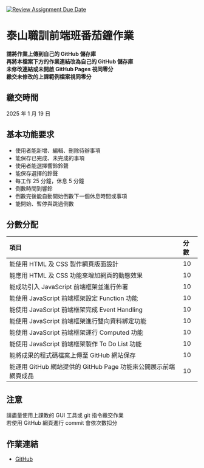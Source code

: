 [![Review Assignment Due Date](https://classroom.github.com/assets/deadline-readme-button-22041afd0340ce965d47ae6ef1cefeee28c7c493a6346c4f15d667ab976d596c.svg)](https://classroom.github.com/a/WUr5TOWh)

# 泰山職訓前端班番茄鐘作業

**請將作業上傳到自己的 GitHub 儲存庫**  
**再將本檔案下方的作業連結改為自己的 GitHub 儲存庫**  
**未修改連結或未開啟 GitHub Pages 視同零分**  
**繳交未修改的上課範例檔案視同零分**

## 繳交時間

2025 年 1 月 19 日

## 基本功能要求

- 使用者能新增、編輯、刪除待辦事項
- 能保存已完成、未完成的事項
- 使用者能選擇響鈴鈴聲
- 能保存選擇的鈴聲
- 每工作 25 分鐘，休息 5 分鐘
- 倒數時間到響鈴
- 倒數完後能自動開始倒數下一個休息時間或事項
- 能開始、暫停與跳過倒數

## 分數分配

| 項⽬                                                            | 分數 |
| :-------------------------------------------------------------- | :--- |
| 能使用 HTML 及 CSS 製作網頁版面設計                             | 10   |
| 能應用 HTML 及 CSS 功能來增加網頁的動態效果                     | 10   |
| 能成功引入 JavaScript 前端框架並進行佈署                        | 10   |
| 能使用 JavaScript 前端框架設定 Function 功能                    | 10   |
| 能使用 JavaScript 前端框架完成 Event Handling                   | 10   |
| 能使用 JavaScript 前端框架進行雙向資料綁定功能                  | 10   |
| 能使用 JavaScript 前端框架運行 Computed 功能                    | 10   |
| 能使用 JavaScript 前端框架製作 To Do List 功能                  | 10   |
| 能將成果的程式碼檔案上傳至 GitHub 網站保存                      | 10   |
| 能運用 GitHub 網站提供的 GitHub Page 功能來公開展示前端網頁成品 | 10   |

## 注意

請盡量使用上課教的 GUI 工具或 git 指令繳交作業  
若使用 GitHub 網頁進行 commit 會依次數扣分

## 作業連結

- [GitHub](https://github.com/Nemuoiiz/pomodoro)
